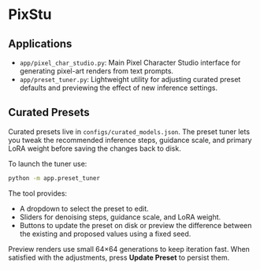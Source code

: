 # PixStu

## Applications

- `app/pixel_char_studio.py`: Main Pixel Character Studio interface for generating pixel-art renders from text prompts.
- `app/preset_tuner.py`: Lightweight utility for adjusting curated preset defaults and previewing the effect of new inference settings.

## Curated Presets

Curated presets live in `configs/curated_models.json`. The preset tuner lets you tweak the recommended inference steps, guidance scale, and primary LoRA weight before saving the changes back to disk.

To launch the tuner use:

```bash
python -m app.preset_tuner
```

The tool provides:

- A dropdown to select the preset to edit.
- Sliders for denoising steps, guidance scale, and LoRA weight.
- Buttons to update the preset on disk or preview the difference between the existing and proposed values using a fixed seed.

Preview renders use small 64×64 generations to keep iteration fast. When satisfied with the adjustments, press **Update Preset** to persist them.
